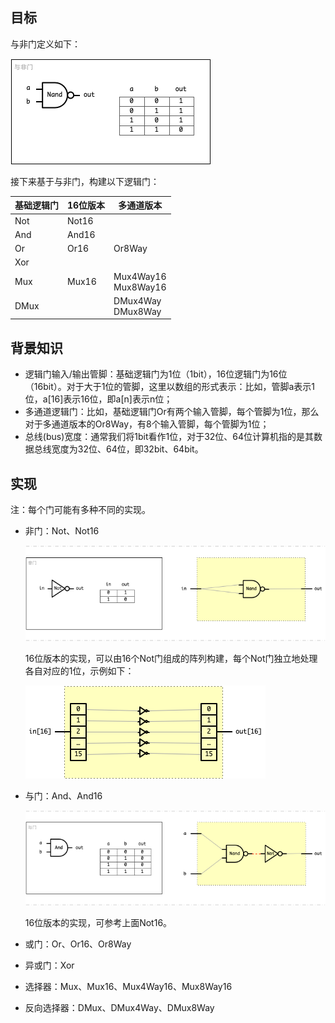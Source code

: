 

## 目标

与非门定义如下：

![与非门](/img/ch01_Nand.png)

接下来基于与非门，构建以下逻辑门：

| 基础逻辑门  | 16位版本 | 多通道版本 |
| ----- | ----- | ----- |
| Not | Not16 | |
| And | And16 | |
| Or | Or16 | Or8Way |
| Xor | | 
| Mux | Mux16 | Mux4Way16 <br> Mux8Way16 |
| DMux | | DMux4Way <br> DMux8Way |


## 背景知识

+ 逻辑门输入/输出管脚：基础逻辑门为1位（1bit），16位逻辑门为16位（16bit）。对于大于1位的管脚，这里以数组的形式表示：比如，管脚a表示1位，a[16]表示16位，即a[n]表示n位；
+ 多通道逻辑门：比如，基础逻辑门Or有两个输入管脚，每个管脚为1位，那么对于多通道版本的Or8Way，有8个输入管脚，每个管脚为1位；
+ 总线(bus)宽度：通常我们将1bit看作1位，对于32位、64位计算机指的是其数据总线宽度为32位、64位，即32bit、64bit。


## 实现

注：每个门可能有多种不同的实现。

+ 非门：Not、Not16

	![Not](/img/ch01_Not.png)

	16位版本的实现，可以由16个Not门组成的阵列构建，每个Not门独立地处理各自对应的1位，示例如下：

	![Not16](/img/ch01_Not16.png)

+ 与门：And、And16

	![Not](/img/ch01_And.png)

	16位版本的实现，可参考上面Not16。

+ 或门：Or、Or16、Or8Way

+ 异或门：Xor

+ 选择器：Mux、Mux16、Mux4Way16、Mux8Way16

+ 反向选择器：DMux、DMux4Way、DMux8Way


